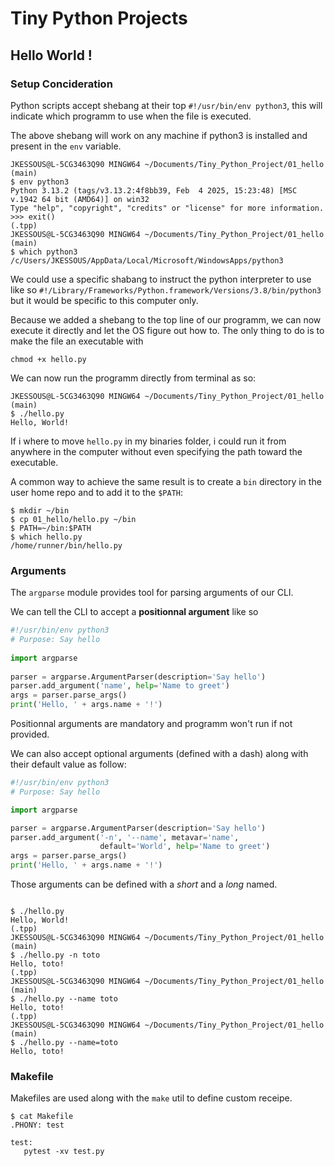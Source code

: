 # Tiny Python Projects

## Hello World !

### Setup Concideration

Python scripts accept shebang at their top `#!/usr/bin/env python3`, this will indicate which programm to use when the file is executed.

The above shebang will work on any machine if python3 is installed and present in the `env` variable.

```shell
JKESSOUS@L-5CG3463Q90 MINGW64 ~/Documents/Tiny_Python_Project/01_hello (main)
$ env python3
Python 3.13.2 (tags/v3.13.2:4f8bb39, Feb  4 2025, 15:23:48) [MSC v.1942 64 bit (AMD64)] on win32
Type "help", "copyright", "credits" or "license" for more information.
>>> exit()
(.tpp) 
JKESSOUS@L-5CG3463Q90 MINGW64 ~/Documents/Tiny_Python_Project/01_hello (main)
$ which python3
/c/Users/JKESSOUS/AppData/Local/Microsoft/WindowsApps/python3
```

We could use a specific shabang to instruct the python interpreter to use like so `#!/Library/Frameworks/Python.framework/Versions/3.8/bin/python3` but it would be specific to this computer only.

Because we added a shebang to the top line of our programm, we can now execute it directly and let the OS figure out how to. The only thing to do is to make the file an executable with 

```shell
chmod +x hello.py
```

We can now run the programm directly from terminal as so:

```shell
JKESSOUS@L-5CG3463Q90 MINGW64 ~/Documents/Tiny_Python_Project/01_hello (main)
$ ./hello.py 
Hello, World!
```

If i where to move `hello.py` in my binaries folder, i could run it from anywhere in the computer without even specifying the path toward the executable.

A common way to achieve the same result is to create a ``bin`` directory in the user home repo and to add it to the `$PATH`:

```shell
$ mkdir ~/bin
$ cp 01_hello/hello.py ~/bin
$ PATH=~/bin:$PATH
$ which hello.py
/home/runner/bin/hello.py

```

### Arguments

The `argparse` module provides tool for parsing arguments of our CLI.

We can tell the CLI to accept a **positionnal argument** like so

```python
#!/usr/bin/env python3
# Purpose: Say hello
 
import argparse
 
parser = argparse.ArgumentParser(description='Say hello')
parser.add_argument('name', help='Name to greet')
args = parser.parse_args()
print('Hello, ' + args.name + '!')

```

Positionnal arguments are mandatory and programm won't run if not provided.

We can also accept optional arguments (defined with a dash) along with their default value as follow:

```python
#!/usr/bin/env python3
# Purpose: Say hello

import argparse

parser = argparse.ArgumentParser(description='Say hello')
parser.add_argument('-n', '--name', metavar='name',
                    default='World', help='Name to greet')
args = parser.parse_args()
print('Hello, ' + args.name + '!')

```

Those arguments can be defined with a *short* and a *long* named.

```shell

$ ./hello.py 
Hello, World!
(.tpp) 
JKESSOUS@L-5CG3463Q90 MINGW64 ~/Documents/Tiny_Python_Project/01_hello (main)
$ ./hello.py -n toto
Hello, toto!
(.tpp) 
JKESSOUS@L-5CG3463Q90 MINGW64 ~/Documents/Tiny_Python_Project/01_hello (main)
$ ./hello.py --name toto
Hello, toto!
(.tpp) 
JKESSOUS@L-5CG3463Q90 MINGW64 ~/Documents/Tiny_Python_Project/01_hello (main)
$ ./hello.py --name=toto
Hello, toto!

```

### Makefile

Makefiles are used along with the `make` util to define custom receipe.

```shell
$ cat Makefile
.PHONY: test

test:
   pytest -xv test.py
```

